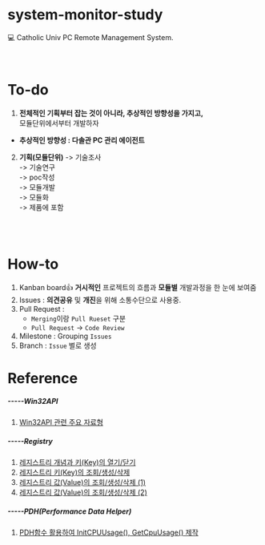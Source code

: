 # **system-monitor-study**
:computer: Catholic Univ PC Remote Management System.<br>
<br><br>
# To-do
1. **전체적인 기획부터 잡는 것이 아니라, 추상적인 방향성을 가지고,**<br> 
모듈단위에서부터 개발하자<br>

* **추상적인 방향성 : 다솔관 PC 관리 에이전트**<br>

2. **기획(모듈단위)**
-> 기술조사 <br>
-> 기술연구 <br>
-> poc작성 <br>
-> 모듈개발 <br>
-> 모듈화 <br>
-> 제품에 포함<br>

<br><br>

# How-to
1. Kanban board:+1: **거시적인** 프로젝트의 흐름과 **모듈별** 개발과정을 한 눈에 보여줌 
2. Issues : **의견공유** 및 **개진**을 위해 소통수단으로 사용중.
3. Pull Request : 
   -  `Merging`이랑 `Pull Rueset` 구분
   - `Pull Request` -> `Code Review`
4. Milestone : Grouping `Issues`
5. Branch : `Issue` 별로 생성

# Reference

##### -----Win32API

1. [Win32API 관련 주요 자료형](https://jongwuner.github.io/2019/09/08/Win32API-주요-자료형/)

##### -----Registry

1. [레지스트리 개념과 키(Key)의 열기/닫기](https://jongwuner.github.io/2019/09/08/레지스트리-키의-열기,닫기/)
2. [레지스트리 키(Key)의 조회/생성/삭제](https://jongwuner.github.io/2019/10/03/레지스트리-키의-조회,생성,삭제/)
3. [레지스트리 값(Value)의 조회/생성/삭제 (1)](https://jongwuner.github.io/2019/10/03/레지스트리-기본값의-조회,수정/)
4. [레지스트리 값(Value)의 조회/생성/삭제 (2)](https://jongwuner.github.io/2019/10/03/레지스트리-기본값의-조회,수정/)

##### -----PDH(Performance Data Helper) 

1. [PDH함수 활용하여 InitCPUUsage(), GetCpuUsage() 제작](https://github.com/22hours/system-monitor-study/blob/master/module/CPU/CpuData.cpp)

